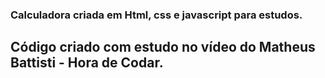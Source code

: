 ### Calculadora criada em Html, css e javascript para estudos.

## Código criado com estudo no vídeo do Matheus Battisti - Hora de Codar.

